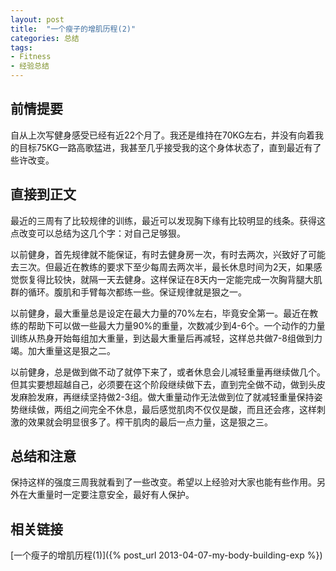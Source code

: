 ```yaml
---
layout: post
title:  "一个瘦子的增肌历程(2)"
categories: 总结
tags:
- Fitness
- 经验总结
---
```

## 前情提要 ##
自从上次写健身感受已经有近22个月了。我还是维持在70KG左右，并没有向着我的目标75KG一路高歌猛进，我甚至几乎接受我的这个身体状态了，直到最近有了些许改变。

## 直接到正文 ##

最近的三周有了比较规律的训练，最近可以发现胸下缘有比较明显的线条。获得这点改变可以总结为这几个字：对自己足够狠。

以前健身，首先规律就不能保证，有时去健身房一次，有时去两次，兴致好了可能去三次。但最近在教练的要求下至少每周去两次半，最长休息时间为2天，如果感觉恢复得比较快，就隔一天去健身。这样保证在8天内一定能完成一次胸背腿大肌群的循环。腹肌和手臂每次都练一些。保证规律就是狠之一。

以前健身，最大重量总是设定在最大力量的70%左右，毕竟安全第一。最近在教练的帮助下可以做一些最大力量90%的重量，次数减少到4-6个。一个动作的力量训练从热身开始每组加大重量，到达最大重量后再减轻，这样总共做7-8组做到力竭。加大重量这是狠之二。

以前健身，总是做到做不动了就停下来了，或者休息会儿减轻重量再继续做几个。但其实要想超越自己，必须要在这个阶段继续做下去，直到完全做不动，做到头皮发麻脸发麻，再继续坚持做2-3组。做大重量动作无法做到位了就减轻重量保持姿势继续做，两组之间完全不休息，最后感觉肌肉不仅仅是酸，而且还会疼，这样刺激的效果就会明显很多了。榨干肌肉的最后一点力量，这是狠之三。

## 总结和注意 ##

保持这样的强度三周我就看到了一些改变。希望以上经验对大家也能有些作用。另外在大重量时一定要注意安全，最好有人保护。




## 相关链接 ##
[一个瘦子的增肌历程(1)]({% post_url 2013-04-07-my-body-building-exp %})